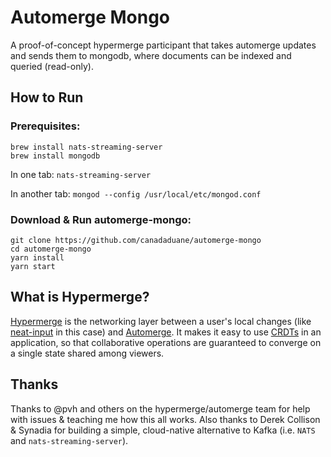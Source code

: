 # Automerge Mongo

A proof-of-concept hypermerge participant that takes automerge updates and sends them to mongodb, where documents can be indexed and queried (read-only).

## How to Run

### Prerequisites:

```
brew install nats-streaming-server
brew install mongodb
```

In one tab: `nats-streaming-server`

In another tab: `mongod --config /usr/local/etc/mongod.conf`

### Download & Run automerge-mongo:

```
git clone https://github.com/canadaduane/automerge-mongo
cd automerge-mongo
yarn install
yarn start
```

## What is Hypermerge?

[Hypermerge]() is the networking layer between a user's local changes (like [neat-input](https://github.com/mafintosh/neat-input) in this case) and [Automerge](https://github.com/automerge/automerge). It makes it easy to use [CRDTs](https://arxiv.org/abs/1608.03960) in an application, so that collaborative operations are guaranteed to converge on a single state shared among viewers.

## Thanks

Thanks to @pvh and others on the hypermerge/automerge team for help with issues & teaching me how this all works. Also thanks to Derek Collison & Synadia for building a simple, cloud-native alternative to Kafka (i.e. `NATS` and `nats-streaming-server`).


